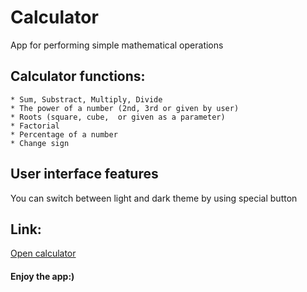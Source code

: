 # Calculator

App for performing simple mathematical operations

## Calculator functions:

    * Sum, Substract, Multiply, Divide
    * The power of a number (2nd, 3rd or given by user)
    * Roots (square, cube,  or given as a parameter)
    * Factorial
    * Percentage of a number
    * Change sign

## User interface features

You can switch between light and dark theme by using special button

## Link:

[Open сalculator](https://my-calculator-647f3a.netlify.app/ 'Open calculator')

#### Enjoy the app:)
